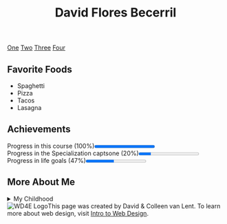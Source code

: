 <!DOCTYPE html>
<html lang="en">

<head>
    <meta charset="UTF-8">
    <title>My Final Project</title>
</head>

<body>
    <header>
        <h1>David Flores Becerril</h1>
    </header>
    <nav>
        <a href="https://www.instagram.com/keartz_2714/" target="_blank">One</a>
        <a href="https://twitter.com/keartzgg" target="_blank">Two</a>
        <a href="https://www.twitch.tv/keartzgg" target="_blank">Three</a>
        <a href="https://www.facebook.com/david.flores.2714/" target="_blank">Four</a>
    </nav>
    <section>
        <h2>Favorite Foods</h2>
        <ul>
            <li>Spaghetti</li>
            <li>Pizza</li>
            <li>Tacos</li>
            <li>Lasagna</li>
        </ul>
    </section>
    <section>
        <h2>Achievements</h2>
        <p>Progress in this course (100&#37;)<progress max="100" value="100"></progress><br>
            Progress in the Specialization captsone (20&#37;)<progress max="100" value="20"></progress><br>
            Progress in life goals (47&#37;)<progress max="100" value="47"></progress></p>
    </section>
    <section>
        <h2>More About Me</h2>
        <details>
            <summary>My Childhood</summary>
            <p>I&#39;m from M&eacute;xico and I love programming&#46;</p>
        </details>
    </section>
    <footer><img src="https://www.intro-webdesign.com/images/newlogo.png" alt="WD4E Logo">This page was created by David
        & Colleen van Lent. To learn more
        about web design, visit <a href="http://intro-webdesign.com" target="_blank">Intro to Web
            Design</a>.</footer>

</body>

</html>
